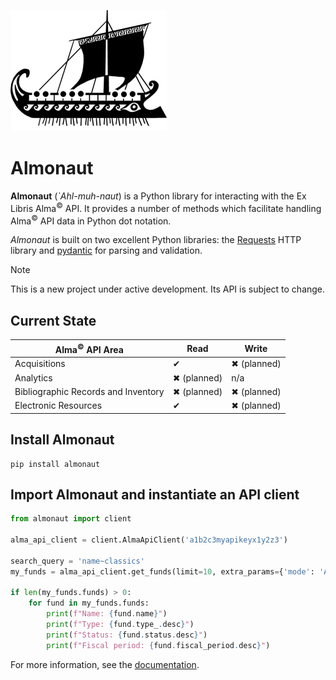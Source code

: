 ![Almonaut logo](./almonaut_logo_250x194.png)

# Almonaut

**Almonaut** (*\`Ahl-muh-naut*) is a Python library for interacting with
the Ex Libris Alma<sup>©</sup> API. It provides a number of methods
which facilitate handling Alma<sup>©</sup> API data in Python dot
notation.

*Almonaut* is built on two excellent Python libraries: the
[Requests](https://github.com/psf/requests) HTTP library and
[pydantic](https://github.com/pydantic/pydantic) for parsing and
validation.

<div class="note">

<div class="title">Note</div>

This is a new project under active development. Its API is subject to
change.

</div>

## Current State

| Alma<sup>©</sup> API Area           | Read        | Write       |
|-------------------------------------|-------------|-------------|
| Acquisitions                        | ✔           | ✖ (planned) |
| Analytics                           | ✖ (planned) | n/a         |
| Bibliographic Records and Inventory | ✖ (planned) | ✖ (planned) |
| Electronic Resources                | ✔           | ✖ (planned) |

## Install Almonaut

``` console
pip install almonaut
```

## Import Almonaut and instantiate an API client

``` python
from almonaut import client

alma_api_client = client.AlmaApiClient('a1b2c3myapikeyx1y2z3')

search_query = 'name~classics'
my_funds = alma_api_client.get_funds(limit=10, extra_params={'mode': 'ALL', 'q': search_query})

if len(my_funds.funds) > 0:
    for fund in my_funds.funds:
        print(f"Name: {fund.name}")
        print(f"Type: {fund.type_.desc}")
        print(f"Status: {fund.status.desc}")
        print(f"Fiscal period: {fund.fiscal_period.desc}")
```

For more information, see the [documentation](https://uwatlib.github.io/almonaut/).
